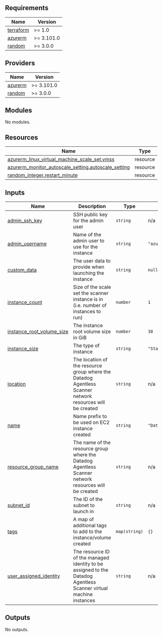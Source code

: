 <!-- BEGIN_TF_DOCS -->
## Requirements

| Name | Version |
|------|---------|
| <a name="requirement_terraform"></a> [terraform](#requirement\_terraform) | >= 1.0 |
| <a name="requirement_azurerm"></a> [azurerm](#requirement\_azurerm) | >= 3.101.0 |
| <a name="requirement_random"></a> [random](#requirement\_random) | >= 3.0.0 |

## Providers

| Name | Version |
|------|---------|
| <a name="provider_azurerm"></a> [azurerm](#provider\_azurerm) | >= 3.101.0 |
| <a name="provider_random"></a> [random](#provider\_random) | >= 3.0.0 |

## Modules

No modules.

## Resources

| Name | Type |
|------|------|
| [azurerm_linux_virtual_machine_scale_set.vmss](https://registry.terraform.io/providers/hashicorp/azurerm/latest/docs/resources/linux_virtual_machine_scale_set) | resource |
| [azurerm_monitor_autoscale_setting.autoscale_setting](https://registry.terraform.io/providers/hashicorp/azurerm/latest/docs/resources/monitor_autoscale_setting) | resource |
| [random_integer.restart_minute](https://registry.terraform.io/providers/hashicorp/random/latest/docs/resources/integer) | resource |

## Inputs

| Name | Description | Type | Default | Required |
|------|-------------|------|---------|:--------:|
| <a name="input_admin_ssh_key"></a> [admin\_ssh\_key](#input\_admin\_ssh\_key) | SSH public key for the admin user | `string` | n/a | yes |
| <a name="input_admin_username"></a> [admin\_username](#input\_admin\_username) | Name of the admin user to use for the instance | `string` | `"azureuser"` | no |
| <a name="input_custom_data"></a> [custom\_data](#input\_custom\_data) | The user data to provide when launching the instance | `string` | `null` | no |
| <a name="input_instance_count"></a> [instance\_count](#input\_instance\_count) | Size of the scale set the scanner instance is in (i.e. number of instances to run) | `number` | `1` | no |
| <a name="input_instance_root_volume_size"></a> [instance\_root\_volume\_size](#input\_instance\_root\_volume\_size) | The instance root volume size in GiB | `number` | `30` | no |
| <a name="input_instance_size"></a> [instance\_size](#input\_instance\_size) | The type of instance | `string` | `"Standard_B2ps_v2"` | no |
| <a name="input_location"></a> [location](#input\_location) | The location of the resource group where the Datadog Agentless Scanner network resources will be created | `string` | n/a | yes |
| <a name="input_name"></a> [name](#input\_name) | Name prefix to be used on EC2 instance created | `string` | `"DatadogAgentlessScanner"` | no |
| <a name="input_resource_group_name"></a> [resource\_group\_name](#input\_resource\_group\_name) | The name of the resource group where the Datadog Agentless Scanner network resources will be created | `string` | n/a | yes |
| <a name="input_subnet_id"></a> [subnet\_id](#input\_subnet\_id) | The ID of the subnet to launch in | `string` | n/a | yes |
| <a name="input_tags"></a> [tags](#input\_tags) | A map of additional tags to add to the instance/volume created | `map(string)` | `{}` | no |
| <a name="input_user_assigned_identity"></a> [user\_assigned\_identity](#input\_user\_assigned\_identity) | The resource ID of the managed identity to be assigned to the Datadog Agentless Scanner virtual machine instances | `string` | n/a | yes |

## Outputs

No outputs.
<!-- END_TF_DOCS -->